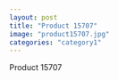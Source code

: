 ```yaml
---
layout: post
title: "Product 15707"
image: "product15707.jpg"
categories: "category1"
---
```

Product 15707
